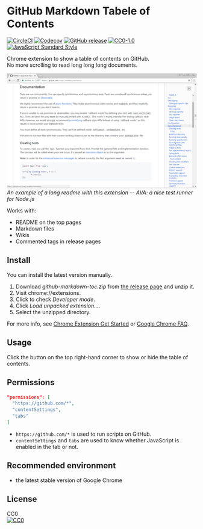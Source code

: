 # GitHub Markdown Tabele of Contents
[![CircleCI](https://img.shields.io/circleci/project/github/otariidae/github-markdown-toc.svg?style=flat-square)](https://circleci.com/gh/otariidae/github-markdown-toc)
[![Codecov](https://img.shields.io/codecov/c/github/otariidae/github-markdown-toc.svg?style=flat-square)](https://codecov.io/gh/otariidae/github-markdown-toc)
[![GitHub release](https://img.shields.io/github/release/otariidae/github-markdown-toc.svg?style=flat-square)](https://github.com/otariidae/github-markdown-toc/releases)
[![CC0-1.0](https://img.shields.io/badge/license-CC0-blue.svg?style=flat-square)](http://creativecommons.org/publicdomain/zero/1.0/)
[![JavaScript Standard Style](https://img.shields.io/badge/code_style-standard-yellow.svg?style=flat-square)](https://standardjs.com/)

Chrome extension to show a table of contents on GitHub.  
No more scrolling to read long long long documents.

![this app on GitHub](doc/screenshot.png)  
*An example of a long readme with this extension -- AVA: a nice test runner for Node.js*

Works with:
- README on the top pages
- Markdown files
- Wikis
- Commented tags in release pages

## Install
You can install the latest version manually.

1. Download *github-markdown-toc.zip* from [the release page](https://github.com/otariidae/github-markdown-toc/releases) and unzip it.
2. Visit chrome://extensions.
3. Click to check *Developer mode*.
4. Click *Load unpacked extension...*.
5. Select the unzipped directory.

For more info, see [Chrome Extension Get Started](https://developer.chrome.com/extensions/getstarted#unpacked) or [Google Chrome FAQ](https://developer.chrome.com/extensions/faq#faq-dev-01).

## Usage
Click the button on the top right-hand corner to show or hide the table of contents.

## Permissions
```json
"permissions": [
  "https://github.com/*",
  "contentSettings",
  "tabs"
]
```
- `https://github.com/*` is used to run scripts on GitHub.
- `contentSettings` and `tabs` are used to know whether JavaScript is enabled in the tab or not.

## Recommended environment
- the latest stable version of Google Chrome

## License
CC0  
[![CC0](https://licensebuttons.net/p/zero/1.0/88x31.png "CC0")](http://creativecommons.org/publicdomain/zero/1.0/)
